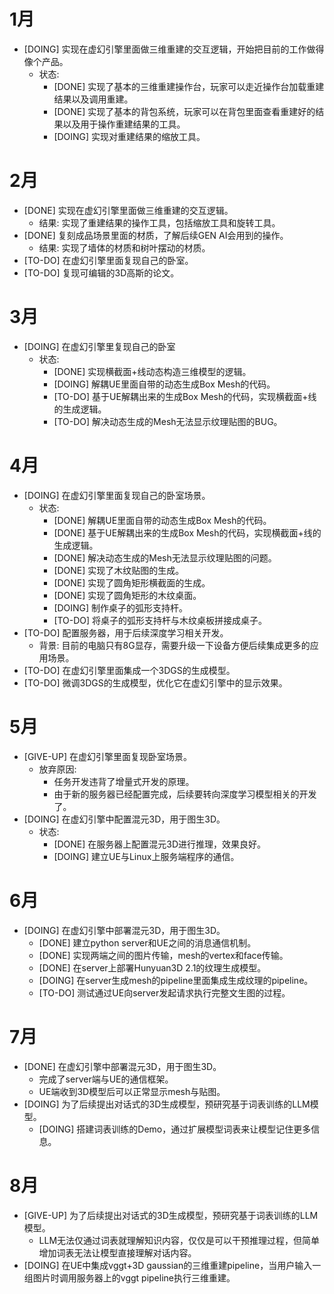 # 1月
- [DOING] 实现在虚幻引擎里面做三维重建的交互逻辑，开始把目前的工作做得像个产品。
	- 状态: 
		- [DONE] 实现了基本的三维重建操作台，玩家可以走近操作台加载重建结果以及调用重建。
		- [DONE] 实现了基本的背包系统，玩家可以在背包里面查看重建好的结果以及用于操作重建结果的工具。
		- [DOING] 实现对重建结果的缩放工具。

# 2月
- [DONE] 实现在虚幻引擎里面做三维重建的交互逻辑。
	- 结果: 实现了重建结果的操作工具，包括缩放工具和旋转工具。
- [DONE] 复刻成品场景里面的材质，了解后续GEN AI会用到的操作。
	- 结果: 实现了墙体的材质和树叶摆动的材质。
- [TO-DO] 在虚幻引擎里面复现自己的卧室。
- [TO-DO] 复现可编辑的3D高斯的论文。

# 3月
- [DOING] 在虚幻引擎里复现自己的卧室
	- 状态:
		- [DONE] 实现横截面+线动态构造三维模型的逻辑。
		- [DOING] 解耦UE里面自带的动态生成Box Mesh的代码。
		- [TO-DO] 基于UE解耦出来的生成Box Mesh的代码，实现横截面+线的生成逻辑。
		- [TO-DO] 解决动态生成的Mesh无法显示纹理贴图的BUG。
# 4月
- [DOING] 在虚幻引擎里面复现自己的卧室场景。
	- 状态:
		- [DONE] 解耦UE里面自带的动态生成Box Mesh的代码。
		- [DONE] 基于UE解耦出来的生成Box Mesh的代码，实现横截面+线的生成逻辑。
		- [DONE] 解决动态生成的Mesh无法显示纹理贴图的问题。
		- [DONE] 实现了木纹贴图的生成。
		- [DONE] 实现了圆角矩形横截面的生成。
		- [DONE] 实现了圆角矩形的木纹桌面。
		- [DOING] 制作桌子的弧形支持杆。
		- [TO-DO] 将桌子的弧形支持杆与木纹桌板拼接成桌子。
- [TO-DO] 配置服务器，用于后续深度学习相关开发。
	- 背景: 目前的电脑只有8G显存，需要升级一下设备方便后续集成更多的应用场景。
- [TO-DO] 在虚幻引擎里面集成一个3DGS的生成模型。
- [TO-DO] 微调3DGS的生成模型，优化它在虚幻引擎中的显示效果。

# 5月
- [GIVE-UP] 在虚幻引擎里面复现卧室场景。
	- 放弃原因: 
		- 任务开发违背了增量式开发的原理。
		- 由于新的服务器已经配置完成，后续要转向深度学习模型相关的开发了。
- [DOING] 在虚幻引擎中配置混元3D，用于图生3D。
	- 状态:
		- [DONE] 在服务器上配置混元3D进行推理，效果良好。
		- [DOING] 建立UE与Linux上服务端程序的通信。

# 6月
- [DOING] 在虚幻引擎中部署混元3D，用于图生3D。
	- [DONE] 建立python server和UE之间的消息通信机制。
	- [DONE] 实现两端之间的图片传输，mesh的vertex和face传输。
	- [DONE] 在server上部署Hunyuan3D 2.1的纹理生成模型。
	- [DOING] 在server生成mesh的pipeline里面集成生成纹理的pipeline。
	- [TO-DO] 测试通过UE向server发起请求执行完整文生图的过程。

# 7月
- [DONE] 在虚幻引擎中部署混元3D，用于图生3D。
	- 完成了server端与UE的通信框架。
	- UE端收到3D模型后可以正常显示mesh与贴图。
- [DOING] 为了后续提出对话式的3D生成模型，预研究基于词表训练的LLM模型。
	- [DOING] 搭建词表训练的Demo，通过扩展模型词表来让模型记住更多信息。

# 8月
- [GIVE-UP] 为了后续提出对话式的3D生成模型，预研究基于词表训练的LLM模型。
	- LLM无法仅通过词表就理解知识内容，仅仅是可以干预推理过程，但简单增加词表无法让模型直接理解对话内容。
- [DOING] 在UE中集成vggt+3D gaussian的三维重建pipeline，当用户输入一组图片时调用服务器上的vggt pipeline执行三维重建。